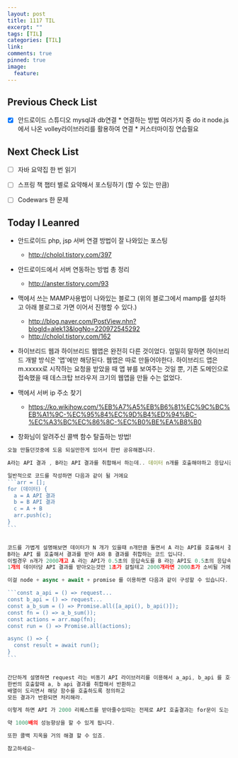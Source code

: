 ```yaml
---
layout: post
title: 1117 TIL
excerpt: ""
tags: [TIL]
categories: [TIL]
link:
comments: true
pinned: true
image:
  feature:
---
```


## Previous Check List

- [x] 안드로이드 스튜디오 mysql과 db연결
      * 연결하는 방법 여러가지 중 do it node.js에서 나온 volley라이브러리를 활용하여 연결
      * 커스터마이징 연습필요

## Next Check List

- [ ] 자바 요약집 한 번 읽기
- [ ] 스프링 책 챕터 별로 요약해서 포스팅하기 (할 수 있는 만큼)
- [ ] Codewars 한 문제



## Today I Leanred

* 안드로이드 php, jsp 서버 연결 방법이 잘 나와있는 포스팅
  * <http://cholol.tistory.com/397>


* 안드로이드에서 서버 연동하는 방법 총 정리
  * <http://anster.tistory.com/93>


* 맥에서 쓰는 MAMP사용법이 나와있는 블로그 (위의 블로그에서 mamp를 설치하고 아래 블로그로 가면 이어서 진행할 수 있다.)
  * <http://blog.naver.com/PostView.nhn?blogId=alek13&logNo=220972545292>	
  * <http://cholol.tistory.com/162>
* 하이브리드 웹과 하이브리드 웹앱은 완전히 다른 것이었다. 엄밀히 말하면 하이브리드 개발 방식은 '앱'에만 해당된다. 웹앱은 따로 만들어야한다. 하이브리드 앱은 m.xxxxx로 시작하는 요청을 받았을 때 앱 뷰를 보여주는 것일 뿐, 기존 도메인으로 접속했을 때 데스크탑 브라우저 크기의 웹앱을 만들 수는 없었다. 
* 맥에서 서버 ip 주소 찾기
  * <https://ko.wikihow.com/%EB%A7%A5%EB%B6%81%EC%9C%BC%EB%A1%9C-%EC%95%84%EC%9D%B4%ED%94%BC-%EC%A3%BC%EC%86%8C-%EC%B0%BE%EA%B8%B0>
* 창화님이 알려주신 콜백 함수 탈출하는 방법!

~~~ typescript
오늘 만들던것중에 도움 되실만한게 있어서 한번 공유해봅니다.

A라는 API 결과 , B라는 API 결과를 취합해서 하는데.. 데이터 n개를 호출해야하고 응답시간을 빠르게 만들어야합니다.

일반적으로 코드를 작성하면 다음과 같이 될 거에요
​```arr = [];
for (데이터) {
  a = A API 결과
  b = B API 결과
  c = A + B
  arr.push(c);
}
​```


코드를 가볍게 설명해보면 데이터가 N 개가 있을때 n개만큼 돌면서 A 라는 API를 호출해서 결과를 받아 A 에 저장하고
B라는 API 를 호출해서 결과를 받아 A와 B 결과를 취합하는 코드 입니다.
이럴경우 n개가 2000개고 A 라는 API가 0.5초의 응답속도를 B 라는 API도 0.5초의 응답속도를 보장한다 했을대 최소 얼마나 걸릴까요?
1개의 데이터당 API 결과를 받아오는것만 1초가 걸릴테고 2000개라면 2000초가 소비될 거에요.

이걸 node + async + await + promise 를 이용하면 다음과 같이 구성할 수 있습니다. (psudo 코드 입니다)

​```const a_api = () => request...
const b_api = () => request...
const a_b_sum = () => Promise.all([a_api(), b_api()]);
const fn = () => a_b_sum());
const actions = arr.map(fn);
const run = () => Promise.all(actions);

async () => {
  const result = await run();
}
​```


간단하게 설명하면 request 라는 비동기 API 라이브러리를 이용해서 a_api, b_api 를 호출할수있는 함수를 만들고
한번의 호출할때 a, b api 결과를 취합해서 반환하고
배열이 도리면서 해당 함수를 호출하도록 정의하고
모든 결과가 반환되면 처리해라.

이렇게 하면 API 가 2000 리퀘스트를 받아줄수있따는 전제로 API 호출결과는 for문이 도는 시간을 감안해도 1~2초 안에 끝나겠죠.

약 1000배의 성능향상을 할 수 있게 됩니다.

또한 콜백 지옥을 거의 해결 할 수 있죠.

참고하세요~
~~~


